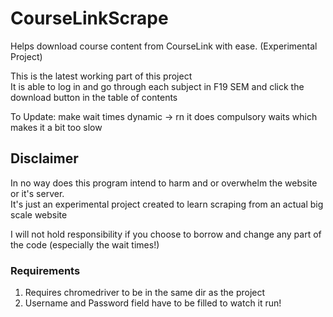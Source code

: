 # CourseLinkScrape
Helps download course content from CourseLink with ease. (Experimental Project)  

This is the latest working part of this project  
It is able to log in and go through each subject in F19 SEM and click the download button in the table of contents  

To Update: make wait times dynamic -> rn it does compulsory waits which makes it a bit too slow  

## Disclaimer
  In no way does this program intend to harm and or overwhelm the website or it's server.  
  It's just an experimental project created to learn scraping from an actual big scale website  
  
  I will not hold responsibility if you choose to borrow and change any part of the code (especially the wait times!)  

### Requirements
1. Requires chromedriver to be in the same dir as the project  
2. Username and Password field have to be filled to watch it run!  
